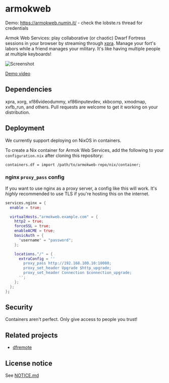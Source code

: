 # armokweb

Demo: https://armokweb.numin.it/ - check the lobste.rs thread for credentials

Armok Web Services: play collaborative (or chaotic) Dwarf Fortress sessions
in your browser by streaming through [xpra](https://xpra.org/). Manage your
fort's labors while a friend manages your military. It's like having multiple
people at multiple keyboards!

![Screenshot](https://i.imgur.com/BcK8u1k.png)

[Demo video](https://streamable.com/uax2f)

## Dependencies

xpra, xorg, xf86videodummy, xf86inputevdev, xkbcomp, xmodmap, xvfb_run, and
others. Pull requests are welcome to get it working on your distribution.

## Deployment

We currently support deploying on NixOS in containers.

To create a Nix container for Armok Web Services, add the following to your
`configuration.nix` after cloning this repository:

    containers.df = import /path/to/armokweb-repo/nix/container;

### nginx `proxy_pass` config

If you want to use nginx as a proxy server, a config like this will work.
It's *highly* recommended to use TLS if you're hosting this on the internet.

```nix
services.nginx = {
  enable = true;

  virtualHosts."armokweb.example.com" = {
    http2 = true;
    forceSSL = true;
    enableACME = true;
    basicAuth = {
      "username" = "password";
    };

    locations."/" = {
      extraConfig = ''
        proxy_pass http://192.168.100.10:10000;
        proxy_set_header Upgrade $http_upgrade;
        proxy_set_header Connection $connection_upgrade;
      '';
    };
  };
};
```

## Security

Containers aren't perfect. Only give access to people you trust!

## Related projects

* [dfremote](https://github.com/mifki/dfremote)

## License notice

See [NOTICE.md](NOTICE.md)
